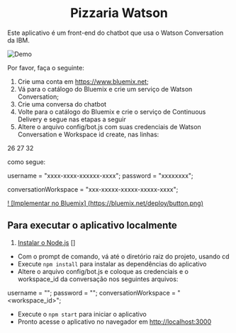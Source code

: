 <h1 align="center" style="border-bottom: none;">Pizzaria Watson</h1>

Este aplicativo é um front-end do chatbot que usa o Watson Conversation da IBM.

![Demo](readme_images/demo.gif)

Por favor, faça o seguinte:

1) Crie uma conta em https://www.bluemix.net;
2) Vá para o catálogo do Bluemix e crie um serviço de Watson Conversation;
3) Crie uma conversa do chatbot
4) Volte para o catálogo do Bluemix e crie o serviço de Continuous Delivery e segue nas etapas a seguir
5) Altere o arquivo config/bot.js com suas credenciais de Watson Conversation e Workspace id create, nas linhas:

26
27
32

como segue:

username = "xxxx-xxxx-xxxxxx-xxxx";
password = "xxxxxxxx";

conversationWorkspace = "xxx-xxxxx-xxxxx-xxxxx-xxxx";


[! [Implementar no Bluemix] (https://bluemix.net/deploy/button.png)](https://bluemix.net/deploy?repository=https://github.com/priscillaparodi/youtube-bot)

## Para executar o aplicativo localmente

1. [Instalar o Node.js] []

+ Com o prompt de comando, vá até o diretório raiz do projeto, usando cd
+ Execute `npm install` para instalar as dependências do aplicativo
+ Altere o arquivo config/bot.js e coloque as credenciais e o workspace_id da conversação nos seguintes arquivos:

username = "<username>";
password = "<password>";
conversationWorkspace = "<workspace_id>";

+ Execute o `npm start` para iniciar o aplicativo
+ Pronto acesse o aplicativo no navegador em <http://localhost:3000>

[Instalar o Node.js]: https://nodejs.org/en/download/